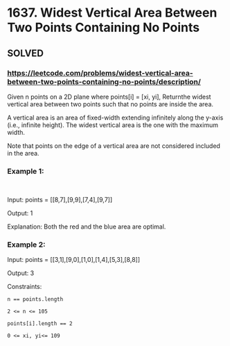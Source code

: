 # 1637. Widest Vertical Area Between Two Points Containing No Points

## SOLVED
### https://leetcode.com/problems/widest-vertical-area-between-two-points-containing-no-points/description/
Given n points on a 2D plane where points[i] = [xi, yi], Returnthe widest vertical area between two points such that no points are inside the area.



A vertical area is an area of fixed-width extending infinitely along the y-axis (i.e., infinite height). The widest vertical area is the one with the maximum width.



Note that points on the edge of a vertical area are not considered included in the area.





### Example 1:

​



Input: points = [[8,7],[9,9],[7,4],[9,7]]


Output: 1



Explanation: Both the red and the blue area are optimal.





### Example 2:





Input: points = [[3,1],[9,0],[1,0],[1,4],[5,3],[8,8]]


Output: 3







Constraints:





	n == points.length

	2 <= n <= 105

	points[i].length == 2

	0 <= xi, yi<= 109



